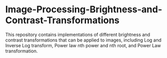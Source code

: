 # Image-Processing-Brightness-and-Contrast-Transformations
This repository contains implementations of different brightness and contrast transformations that can be applied to images, including Log and Inverse Log transform, Power law nth power and nth root, and Power Law transformation.

